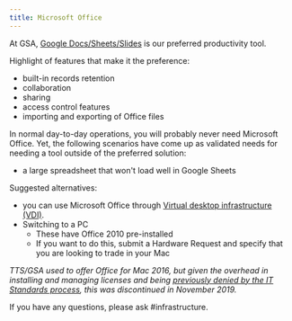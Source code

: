 ```yaml
---
title: Microsoft Office
---
```


At GSA, [Google Docs/Sheets/Slides]({{site.baseurl}}/google-drive/) is our preferred productivity tool. 

Highlight of features that make it the preference:
- built-in records retention
- collaboration
- sharing
- access control features
- importing and exporting of Office files

In normal day-to-day operations, you will probably never need Microsoft Office. Yet, the following scenarios have come up as validated needs for needing a tool outside of the preferred solution: 
- a large spreadsheet that won't load well in Google Sheets


Suggested alternatives:
- you can use Microsoft Office through [Virtual desktop infrastructure (VDI)]({{site.baseurl}}/vmware-horizon/).
- Switching to a PC
  - These have Office 2010 pre-installed
  - If you want to do this, submit a Hardware Request and specify that you are looking to trade in your Mac

_TTS/GSA used to offer Office for Mac 2016, but given the overhead in installing and managing licenses and being [previously denied by the IT Standards process](https://ea.gsa.gov/#!/itstandards/1032), this was discontinued in November 2019._



If you have any questions, please ask #infrastructure.
